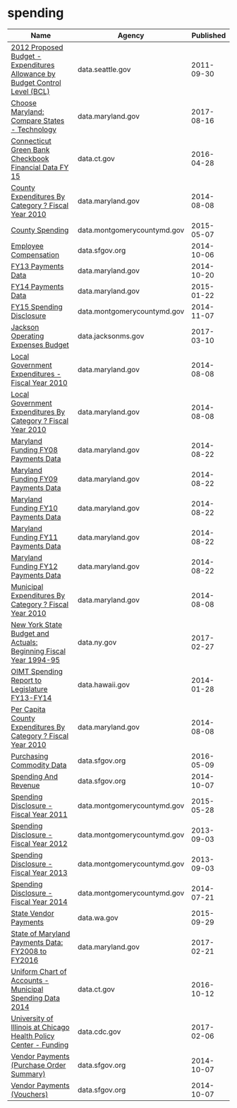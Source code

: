 # spending

Name | Agency | Published
---- | ---- | ---------
[2012 Proposed Budget - Expenditures Allowance by Budget Control Level (BCL)](../socrata/q87s-9jj6.md) | data.seattle.gov | 2011-09-30
[Choose Maryland: Compare States - Technology](../socrata/enjg-rjqz.md) | data.maryland.gov | 2017-08-16
[Connecticut Green Bank Checkbook Financial Data FY 15](../socrata/digc-7q28.md) | data.ct.gov | 2016-04-28
[County Expenditures By Category ? Fiscal Year 2010](../socrata/hh3e-irvk.md) | data.maryland.gov | 2014-08-08
[County Spending](../socrata/vpf9-6irq.md) | data.montgomerycountymd.gov | 2015-05-07
[Employee Compensation](../socrata/88g8-5mnd.md) | data.sfgov.org | 2014-10-06
[FY13 Payments Data](../socrata/v46w-kaxh.md) | data.maryland.gov | 2014-10-20
[FY14 Payments Data](../socrata/8xda-39tn.md) | data.maryland.gov | 2015-01-22
[FY15 Spending Disclosure](../socrata/fk7w-kxjz.md) | data.montgomerycountymd.gov | 2014-11-07
[Jackson Operating Expenses Budget](../socrata/848a-grzs.md) | data.jacksonms.gov | 2017-03-10
[Local Government Expenditures - Fiscal Year 2010](../socrata/sem9-aqf8.md) | data.maryland.gov | 2014-08-08
[Local Government Expenditures By Category ? Fiscal Year 2010](../socrata/aid4-m6ib.md) | data.maryland.gov | 2014-08-08
[Maryland Funding FY08 Payments Data](../socrata/s5um-72q3.md) | data.maryland.gov | 2014-08-22
[Maryland Funding FY09 Payments Data](../socrata/6m3w-wpyf.md) | data.maryland.gov | 2014-08-22
[Maryland Funding FY10 Payments Data](../socrata/nzxu-igpz.md) | data.maryland.gov | 2014-08-22
[Maryland Funding FY11 Payments Data](../socrata/na74-jvan.md) | data.maryland.gov | 2014-08-22
[Maryland Funding FY12 Payments Data](../socrata/4we7-9k2i.md) | data.maryland.gov | 2014-08-22
[Municipal Expenditures By Category ? Fiscal Year 2010](../socrata/6ndv-zvyu.md) | data.maryland.gov | 2014-08-08
[New York State Budget and Actuals: Beginning Fiscal Year 1994-95](../socrata/4mpt-rfrw.md) | data.ny.gov | 2017-02-27
[OIMT Spending Report to Legislature FY13-FY14](../socrata/fh6a-3v4q.md) | data.hawaii.gov | 2014-01-28
[Per Capita County Expenditures By Category ? Fiscal Year 2010](../socrata/a4ed-p662.md) | data.maryland.gov | 2014-08-08
[Purchasing Commodity Data](../socrata/ebsh-uavg.md) | data.sfgov.org | 2016-05-09
[Spending And Revenue](../socrata/bpnb-jwfb.md) | data.sfgov.org | 2014-10-07
[Spending Disclosure - Fiscal Year 2011](../socrata/9g79-n34u.md) | data.montgomerycountymd.gov | 2015-05-28
[Spending Disclosure - Fiscal Year 2012](../socrata/ask7-28ii.md) | data.montgomerycountymd.gov | 2013-09-03
[Spending Disclosure - Fiscal Year 2013](../socrata/ixte-vr7h.md) | data.montgomerycountymd.gov | 2013-09-03
[Spending Disclosure - Fiscal Year 2014](../socrata/9w77-kckj.md) | data.montgomerycountymd.gov | 2014-07-21
[State Vendor Payments](../socrata/sufm-u7rz.md) | data.wa.gov | 2015-09-29
[State of Maryland Payments Data: FY2008 to FY2016](../socrata/gja3-vy5r.md) | data.maryland.gov | 2017-02-21
[Uniform Chart of Accounts - Municipal Spending Data 2014](../socrata/94fn-fqds.md) | data.ct.gov | 2016-10-12
[University of Illinois at Chicago Health Policy Center - Funding](../socrata/vw7y-v3uk.md) | data.cdc.gov | 2017-02-06
[Vendor Payments (Purchase Order Summary)](../socrata/p5r5-fd7g.md) | data.sfgov.org | 2014-10-07
[Vendor Payments (Vouchers)](../socrata/n9pm-xkyq.md) | data.sfgov.org | 2014-10-07

